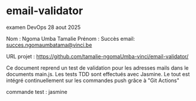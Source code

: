 # email-validator
examen DevOps 28 aout 2025

Nom : Ngoma Umba Tamalie
Prénom : Succès
email: succes.ngomaumbatama@vinci.be

URL projet : https://github.com/tamalie-ngomaUmba-vinci/email-validator/

Ce document reprend un test de validation pour les adresses mails dans le documents main.js.
Les tests TDD sont effectués avec Jasmine.
Le tout est intégré continuellement sur les commandes push grâce à "Git Actions"

commande test : 
jasmine
